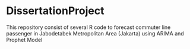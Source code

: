 # DissertationProject
This repository consist of several R code to forecast commuter line passenger in Jabodetabek Metropolitan Area (Jakarta) using ARIMA and Prophet Model
